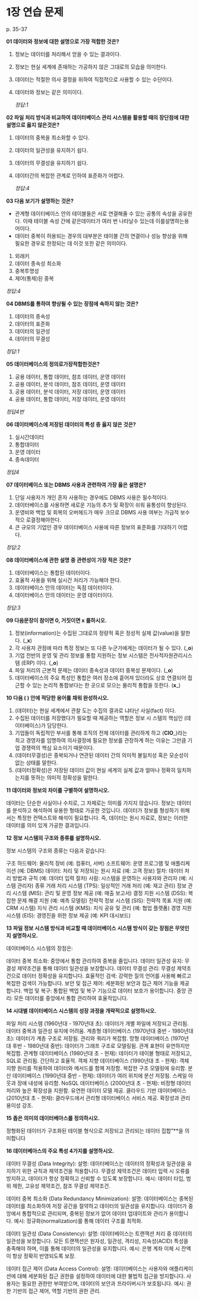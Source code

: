 # 1장 연습 문제

p. 35-37

**01 데이터와 정보에 대한 설명으로 가장 적합한 것은?**

1. 정보는 데이터를 처리해서 얻을 수 있는 결과이다.
2. 정보는 현실 세계에 존재하는 가공하지 않은 그대로의 모습을 의미한다.
3. 데이터는 적절한 의사 결정을 위하여 직접적으로 사용할 수 있는 수단이다.
4. 데이터와 정보는 같은 의미이다.

   *정답:1*

**02 파일 처리 방식과 비교하여 데이터베이스 관리 시스템을 활용할 때의 장단점에 대한 설명으로 옳지 않은것은?**

1. 데이터의 중복을 최소화할 수 있다.
2. 데이터의 일관성을 유지하기 쉽다.
3. 데이터의 무결성을 유지하기 쉽다.
4. 데이터간의 복잡한 관계로 인하여 표준화가 어렵다.
   
   *정답:4*


**03 다음 보기가 설명하는 것은?**

- 관계형 데이터베이스 안의 테이블들은 서로 연결해줄 수 있는 공통의 속성을 공유한다. 이때 테이블 속성 간에 같은데이터가 여러 번 나타날수 있는데 이를설명하는용어이다.
- 데이터 중복이 허용되는 경우의 대부분은 테이블 간의 연결이나 성능 향상을 위해 필요한 경우로 한정되는 데 이것 또한 같은 의미이다.

1. 외래키
2. 데이터 종속성 최소화
3. 중복투명성
4. 제어(통제)된 중복
   
*정답:4*

**04 DBMS를 통하여 향상될 수 있는 장점에 속하지 않는 것은?**
1. 데이터의 종속성
2. 데이터의 표준화
3. 데이터의 일관성
4. 데이터의 무결성
   
*정답:1*

**05 데이터베이스의 정의로가장적합한것은?**

1. 공용 데이터, 통합 데이터, 참조 데이터, 운영 데이터
2. 공용 데이터, 분석 데이터, 참조 데이터, 운영 데이터
3. 공용 데이터, 분석 데이터, 저장 데이터, 운영 데이터
4. 공용 데이터, 통합 데이터, 저장 데이터, 운영 데이터
   
*정답4번*

**06 데이터베이스에 저장된 데이터의 특성 중 옳지 않은 것은?**

1. 실시간데이터
2. 통합데이터
3. 운영 데이터
4. 종속데이터
   
*정답4*

**07 데이터베이스 또는 DBMS 사용과 관련하여 가장 옳은 설명은?**

1. 단일 사용자가 개인 혼자 사용하는 경우에도 DBMS 사용은 필수적이다.
2. 데이터베이스를 사용하면 새로운 기능의 추가 및 확장이 쉬워 융통성이 향상된다.
3. 운영비와 백업 및 회복의 오버헤드가 매우 크므로 DBMS 사용 여부는 가급적 보수적으 로결정해야한다.
4. 큰 규모의 기업인 경우 데이터베이스 사용에 따른 정보의 표준화를 기대하기 어렵다.
   
*정답:2*

**08 데이터베이스에 관한 설명 중 관련성이 가장 적은 것은?**

1. 데이터베이스는 통합된 데이터이다.
2. 효율적 사용을 위해 실시간 처리가 가능해야 한다.
3. 데이터베이스 안의 데이터는 독점 데이터이다.
4. 데이터베이스 안의 데이터는 운영 데이터이다.
   
 *정답:3*

**09 다음문장이 참이면 0, 거짓이면 x 를하시오.**

1. 정보(information)는 수집된 그대로의 정량적 혹은 정성적 실제 값(value)을 말한다. (___x__)
2. 각 사용자 관점에 따라 특정 정보는 또 다른 누군가에게는 데이터가 될 수 있다. (___o__)
3. 기업 전반의 운영 및 관리 정보를 통합 지원하는 정보 시스템은 전사적자원관리시스템 (ERP) 이다. (___o__)
4. 파일 처리의 근본적 문제는 데이터 종속성과 데이터 중복성 문제이다. (___o__)
5. 데이터베이스의 주요 특성인 통합은 여러 장소에 흩어져 있더라도 상호 연결되어 접근할 수 있는 논리적 통합보다는 한 곳으로 모으는 물리적 통합을 듯한다. (__x___)

**10 다음 ( ) 안에 적당한 용어를 채워 완성하시오.**

1. (데이터)는 현실 세계에서 관찰 도는 수집의 결과로 냐타난 사실(fact) 이다.
2. 수집된 데이터를 저장했다가 필요할 때 제공하는 역할은 정보 시 스템의 핵심인 (데이터베이스)가 담당한다.
3. 기업들이 독립적인 부서를 통해 조직의 전체 데이터를 관리하게 하고 (__CIO___)라는 최고 경영자를 임명하여 의사결정에 필요한 정보를 관장하계 하는 이유는 그만큼 기업 경쟁력의 핵심 요소이기 때문이다.
4. (데이터무결성)은 중복되거나 연관된 데이터 간의 의미적 불일치성 혹은 모순성이 없는 상태를 말한다.
5. (데이터정확성)은 저장된 데이터 값이 현실 세계의 실제 값과 얼마나 정확히 일치하는지를 뜻하는 의미적 정확성을 말한다.

**11 데이터와 정보의 차이를 구별하여 설명하시오.**


데이터는 단순한 사실이나 수치로, 그 자체로는 의미를 가지지 않습니다.
정보는 데이터를 분석하고 해석하여 유용한 형태로 가공한 것입니다. 데이터가 정보를 형성하기 위해서는 특정한 컨텍스트와 해석이 필요합니다.
즉, 데이터는 원시 자료로, 정보는 이러한 데이터를 의미 있게 가공한 결과입니다.

**12 정보 시스템의 구조와 종류를 설명하시오.**

정보 시스템의 구조와 종류는 다음과 같습니다:

구조
하드웨어: 물리적 장비 (예: 컴퓨터, 서버)
소프트웨어: 운영 프로그램 및 애플리케이션 (예: DBMS)
데이터: 처리 및 저장되는 원시 자료 (예: 고객 정보)
절차: 데이터 처리 방법과 규칙 (예: 데이터 입력 절차)
사람: 시스템을 운영하는 사용자와 관리자 (예: 시스템 관리자)
종류
거래 처리 시스템 (TPS): 일상적인 거래 처리 (예: 재고 관리)
정보 관리 시스템 (MIS): 관리 및 운영 정보 제공 (예: 매출 보고서)
결정 지원 시스템 (DSS): 복잡한 문제 해결 지원 (예: 예측 모델링)
전략적 정보 시스템 (SIS): 전략적 목표 지원 (예: CRM 시스템)
지식 관리 시스템 (KMS): 지식 공유 및 관리 (예: 협업 플랫폼)
경영 지원 시스템 (EIS): 경영진을 위한 정보 제공 (예: KPI 대시보드)


**13 파일 정보 시스템 방식과 비교할 때 데이터베이스 시스템 방식이 갖는 장점은 무엇인지 설명하시오.**


데이터베이스 시스템의 장점은:

데이터 중복 최소화: 중앙에서 통합 관리하여 중복을 줄입니다.
데이터 일관성 유지: 무결성 제약조건을 통해 데이터 일관성을 보장합니다.
데이터 무결성 관리: 무결성 제약조건으로 데이터 정확성을 유지합니다.
효율적인 검색: 강력한 질의 언어를 사용해 빠르고 복잡한 검색이 가능합니다.
보안 및 접근 제어: 세분화된 보안과 접근 제어 기능을 제공합니다.
백업 및 복구: 통합된 백업 및 복구 기능으로 데이터 보호가 용이합니다.
중앙 관리: 모든 데이터를 중앙에서 통합 관리하여 효율적입니다.


**14 시대별 데이터베이스 시스템의 성장 과정을 개략적으로 설명하시오.**


파일 처리 시스템 (1960년대 - 1970년대 초): 데이터가 개별 파일에 저장되고 관리됨. 데이터 중복과 일관성 유지에 어려움.
계층형 데이터베이스 (1970년대 중반 - 1980년대 초): 데이터가 계층 구조로 저장됨. 관리와 쿼리가 복잡함.
망형 데이터베이스 (1970년대 후반 - 1980년대 중반): 데이터가 그래프 구조로 모델링됨. 관계 표현이 유연하지만 복잡함.
관계형 데이터베이스 (1980년대 초 - 현재): 데이터가 테이블 형태로 저장되고, SQL로 관리됨. 간단하고 효율적.
객체 지향 데이터베이스 (1990년대 초 - 현재): 객체 지향 원리를 적용하여 데이터와 메서드를 함께 저장함. 복잡한 구조 모델링에 유리함.
분산 데이터베이스 (1990년대 중반 - 현재): 데이터가 여러 위치에 분산 저장됨. 스케일 아웃과 장애 내성에 유리함.
NoSQL 데이터베이스 (2000년대 초 - 현재): 비정형 데이터 처리와 높은 확장성을 지원함. 유연한 데이터 모델 제공.
클라우드 기반 데이터베이스 (2010년대 초 - 현재): 클라우드에서 관리형 데이터베이스 서비스 제공. 확장성과 관리 용이성 강조.

**15 좁은 의미의 데이터베아스를 정의하시오.**


정형화된 데이터가 구조화된 테이블 형식으로 저장되고 관리되는 데이터 집합”**을 의미합니다


**16 데이터베아스의 주요 특성 4가지를 설명하시오.**


데이터 무결성 (Data Integrity):
설명: 데이터베이스는 데이터의 정확성과 일관성을 유지하기 위한 규칙과 제약조건을 적용합니다. 무결성 제약조건은 데이터 입력 시 오류를 방지하고, 데이터가 항상 정확하고 신뢰할 수 있도록 보장합니다.
예시: 데이터 타입, 범위 제한, 고유성 제약조건, 참조 무결성 제약조건.

데이터 중복 최소화 (Data Redundancy Minimization):
설명: 데이터베이스는 중복된 데이터를 최소화하여 저장 공간을 절약하고 데이터의 일관성을 유지합니다. 데이터가 중앙에서 통합적으로 관리되며, 중복된 정보가 없어 데이터 업데이트와 관리가 용이합니다.
예시: 정규화(normalization)를 통해 데이터 구조를 최적화.

데이터 일관성 (Data Consistency):
설명: 데이터베이스는 트랜잭션 처리 중 데이터의 일관성을 보장합니다. 모든 트랜잭션은 원자성, 일관성, 격리성, 지속성(ACID) 특성을 충족해야 하며, 이를 통해 데이터의 일관성을 유지합니다.
예시: 은행 계좌 이체 시 잔액이 항상 정확히 반영되도록 보장.

데이터 접근 제어 (Data Access Control):
설명: 데이터베이스는 사용자와 애플리케이션에 대해 세분화된 접근 권한을 설정하여 데이터에 대한 불법적 접근을 방지합니다. 사용자는 필요한 권한만 부여받으며, 데이터의 보안과 프라이버시가 보호됩니다.
예시: 권한 기반의 접근 제어, 역할 기반의 권한 관리.


